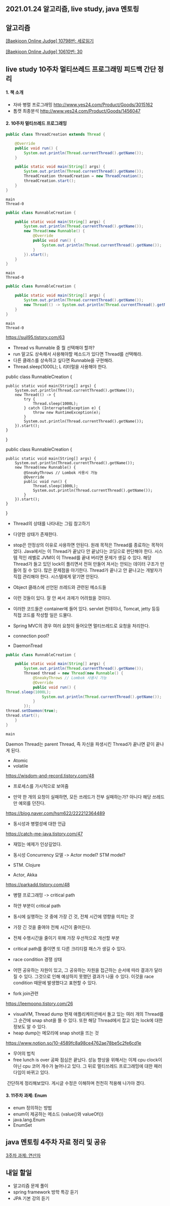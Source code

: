 ## 2021.01.24 알고리즘, live study, java 멘토링

## 알고리즘
[[Baekjoon Online Judge] 10798번: 세로읽기](https://hyeonic.tistory.com/73)

[[Baekjoon Online Judge] 10610번: 30](https://hyeonic.tistory.com/74)

## live study 10주차 멀티쓰레드 프로그래밍 피드백 간단 정리

#### 1. 책 소개
 - 자바 병렬 프로그래밍 http://www.yes24.com/Product/Goods/3015162
 - 톰캣 최종분석 http://www.yes24.com/Product/Goods/1456047

#### 2. 10주차 멀티쓰레드 프로그래밍
```java
public class ThreadCreation extends Thread {

    @Override
    public void run() {
        System.out.println(Thread.currentThread().getName());
    }

    public static void main(String[] args) {
        System.out.println(Thread.currentThread().getName());
        ThreadCreation threadCreation = new ThreadCreation();
        threadCreation.start();
    }
}
```
```
main
Thread-0
```
```java
public class RunnableCreation {

    public static void main(String[] args) {
        System.out.println(Thread.currentThread().getName());
        new Thread(new Runnable() {
            @Override
            public void run() {
                System.out.println(Thread.currentThread().getName());
            }
        }).start();
    }
}
```
```
main
Thread-0
```
```java
public class RunnableCreation {

    public static void main(String[] args) {
        System.out.println(Thread.currentThread().getName());
        new Thread(() -> System.out.println(Thread.currentThread().getName())).start();
    }
}
```
```
main
Thread-0
```
https://sujl95.tistory.com/63
 - Thread vs Runnable 중 뭘 선택해야 할까?
  - run 말고도 상속해서 사용해야할 메소드가 있다면 Thread를 선택해라.
  - 다른 클래스를 상속하고 싶다면 Runnable을 구현해라.
 - Thread.sleep(1000L); L 리터럴을 사용해야 한다.

public class RunnableCreation {

    public static void main(String[] args) {
        System.out.println(Thread.currentThread().getName());
        new Thread(() -> {
            try {
                Thread.sleep(1000L);
            } catch (InterruptedException e) {
                throw new RuntimeException(e);
            }
            System.out.println(Thread.currentThread().getName());
        }).start();
    }
}

public class RunnableCreation {

    public static void main(String[] args) {
        System.out.println(Thread.currentThread().getName());
        new Thread(new Runnable() {
            @SneakyThrows // Lombok 사용시 가능
            @Override
            public void run() {
                Thread.sleep(1000L);
                System.out.println(Thread.currentThread().getName());
            }
        }).start();
    }
}

 - Thread의 상태를 나타내는 그림 참고하기
- 다양한 상태가 존재한다.

 - stop은 안정상의 이유로 사용하면 안된다. 원래 목적은 Thread를 종료하는 목적이었다. Java에서는 이 Thread가 끝났다 안 끝났다는 코딩으로 판단해야 한다. 시스템 적인 레벨로 JVM이 이 Thread를 끝내 버리면 문제가 생길 수 있다. 해당 Thread가 들고 있던 lock이 풀리면서 전혀 만들어 져서는 안되는 데이터 구조가 만들어 질 수 있다. 많은 문제점을 야기한다. Thread가 끝나고 안 끝나고는 개발자가 직접 관리해야 한다. 시스템에게 맡기면 안된다.

 - Object 클래스에 선언된 쓰레드와 관련된 메소드들
- 이런 것들이 있다. 잘 안 써서 과제가 어려웠을 것이다.

- 이러한 코드들은 container에 들어 있다. servlet 컨테이너, Tomcat, jetty 등등 직접 코드를 작성할 일은 드물다.
- Spring MVC의 경우 여러 요청이 들어오면 멀티쓰레드로 요청을 처리한다. 

- connection pool?
- DaemonTread
```java
public class RunnableCreation {

    public static void main(String[] args) {
        System.out.println(Thread.currentThread().getName());
        Threaed thread = new Thread(new Runnable() {
            @SneakyThrows // Lombok 사용시 가능
            @Override
            public void run() {
Thread.sleep(1000L);
                System.out.println(Thread.currentThread().getName());
            }
        });
thread.setDaemon(true);
thread.start();
    }
}
```
```
main
```
 Daemon Thread는 parent Thread, 즉 자신을 파생시킨 Thread가 끝나면 같이 끝나게 된다.

 - Atomic
 - volatile

https://wisdom-and-record.tistory.com/48
 - 프로세스를 가시적으로 보여줌

- 만약 한 개의 요청이 실패하면, 모든 쓰레드가 전부 실패하는가? 아니다 해당 쓰레드만 예외를 던진다.

https://blog.naver.com/hsm622/222212364489
 - 동시성과 병렬성에 대한 언급

https://catch-me-java.tistory.com/47
 - 재밌는 예제가 인상깊었다.

- 동시성 Concurrency 모델 -> Actor model? STM model?
 - STM. Clojure
 - Actor, Akka

https://parkadd.tistory.com/48
 - 병렬 프로그래밍 -> critical path 
 - 하얀 부분이 critical path
 - 동시에 실행하는 것 중에 가장 긴 것, 전체 시간에 영향을 미치는 것
 - 가장 긴 것을 줄여야 전체 시간이 줄어든다.
 - 전체 수행시간을 줄이기 위해 가장 우선적으로 개선할 부분
 - critical path를 줄이면 또 다른 크리티컬 패스가 생길 수 있다.

 - race condition 경쟁 상태
- 어떤 공유하는 자원이 있고, 그 공유하는 자원을 접근하는 순서에 따라 결과가 달라질 수 있다. 그것으로 인해 예상하지 못했던 결과가 나올 수 있다. 이것을 race condition 때문에 발생했다고 표현할 수 있다.

 - fork join관련

https://leemoono.tistory.com/26
 - visualVM, Thread dump 현재 애플리케이션에서 돌고 있는 여러 개의 Thread를 그 순간에 snap shot을 뜰 수 있다. 또한 해당 Thread에서 잡고 있는 lock에 대한 정보도 알 수 있다.
 - heap dump는 메모리에 snap shot을 뜨는 것

https://www.notion.so/10-4589fc8a98ce4762ae78be5c2fe6cd1e
 - 무어의 법칙
 - free lunch is over 공짜 점심은 끝났다. 성능 향상을 위해서는 이제 cpu clock이 아닌 cpu 코어 개수가 늘어나고 있다. 그 뒤로 멀티쓰레드 프로그래밍에 대한 패러다임이 바뀌고 있다.

&nbsp;간단하게 정리해보았다. 게시글 수정은 이해하며 천천히 적용해 나가야 겠다.

#### 3. 11주차 과제: Enum
 - enum 정의하는 방법
 - enum이 제공하는 메소드 (value()와 valueOf())
 - java.lang.Enum
 - EnumSet

## java 멘토링 4주차 자료 정리 및 공유
[3주차 과제: 연산자](https://hyeonic.tistory.com/10)

## 내일 할일
 - 알고리즘 문제 풀이
 - spring framework 방학 특강 듣기
 - JPA 기본 강의 듣기